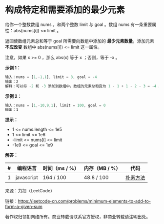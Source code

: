 # 构成特定和需要添加的最少元素

给你一个整数数组 nums ，和两个整数 limit 与 goal 。数组 nums 有一条重要属性：abs(nums[i]) <= limit 。

返回使数组元素总和等于 goal 所需要向数组中添加的 **最少元素数量**，添加元素 **不应改变** 数组中 abs(nums[i]) <= limit 这一属性。

注意，如果 x >= 0 ，那么 abs(x) 等于 x ；否则，等于 -x 。

**示例 1：**

``` javascript
输入：nums = [1,-1,1], limit = 3, goal = -4
输出：2
解释：可以将 -2 和 -3 添加到数组中，数组的元素总和变为 1 - 1 + 1 - 2 - 3 = -4 。
```

**示例 2：**

``` javascript
输入：nums = [1,-10,9,1], limit = 100, goal = 0
输出：1
```

**提示：**

- 1 <= nums.length <= 1e5
- 1 <= limit <= 1e6
- -limit <= nums[i] <= limit
- -1e9 <= goal <= 1e9

**解答：**

**#**|**编程语言**|**时间（ms / %）**|**内存（MB / %）**|**代码**
--|--|--|--|--
1|javascript|164 / 100|48.8 / 100|[朴素方法](./javascript/ac_v1.js)

来源：力扣（LeetCode）

链接：https://leetcode-cn.com/problems/minimum-elements-to-add-to-form-a-given-sum

著作权归领扣网络所有。商业转载请联系官方授权，非商业转载请注明出处。
